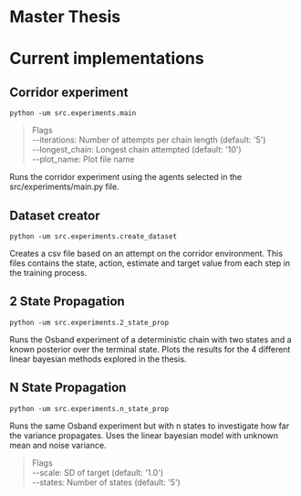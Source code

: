 # Master Thesis

# Current implementations

## Corridor experiment

`python -um src.experiments.main`

>Flags  
>  --iterations: Number of attempts per chain length (default: '5')  
>  --longest_chain: Longest chain attempted (default: '10')  
>  --plot_name: Plot file name

Runs the corridor experiment using the agents selected in the src/experiments/main.py file.  

## Dataset creator

`python -um src.experiments.create_dataset`

Creates a csv file based on an attempt on the corridor environment. This files contains the state, action, estimate and target value from each step in the training process.

## 2 State Propagation

`python -um src.experiments.2_state_prop`

Runs the Osband experiment of a deterministic chain with two states and a known posterior over the terminal state. Plots the results for the 4 different linear bayesian methods explored in the thesis.

## N State Propagation

`python -um src.experiments.n_state_prop`

Runs the same Osband experiment but with n states to investigate how far the variance propagates. Uses the linear bayesian model with unknown mean and noise variance.

>Flags  
>  --scale: SD of target (default: '1.0')  
>  --states: Number of states (default: '5')
